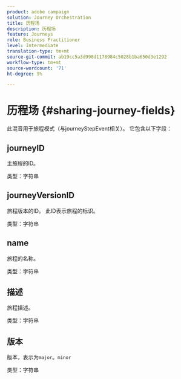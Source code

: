 ```yaml
---
product: adobe campaign
solution: Journey Orchestration
title: 历程场
description: 历程场
feature: Journeys
role: Business Practitioner
level: Intermediate
translation-type: tm+mt
source-git-commit: ab19cc5a3d998d1178984c5028b1ba650d3e1292
workflow-type: tm+mt
source-wordcount: '71'
ht-degree: 9%

---
```



# 历程场 {#sharing-journey-fields}

此混音用于旅程模式（与journeyStepEvent相关）。 它包含以下字段：

## journeyID

主旅程的ID。

类型：字符串

## journeyVersionID

旅程版本的ID。 此ID表示旅程的标识。

类型：字符串

## name

旅程的名称。

类型：字符串

## 描述

旅程描述。

类型：字符串

## 版本

版本，表示为`major`。`minor`

类型：字符串